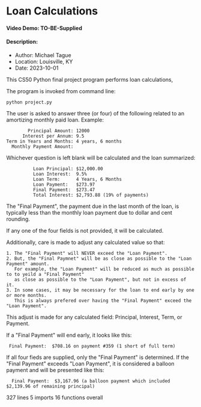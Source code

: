 # Loan Calculations
#### Video Demo: TO-BE-Supplied
#### Description:

* Author:   Michael Tague
* Location: Louisville, KY
* Date:     2023-10-01

This CS50 Python final project program performs loan calculations,

The program is invoked from command line:

    python project.py

The user is asked to answer three (or four) of the following related to an amortizing monthly paid loan.  Example:

            Principal Amount: 12000
          Interest per Annum: 9.5
    Term in Years and Months: 4 years, 6 months
      Monthly Payment Amount:

Whichever question is left blank will be calculated and the loan summarized:

              Loan Principal: $12,000.00
              Loan Interest:  9.5%
              Loan Term:      4 Years, 6 Months
              Loan Payment:   $273.97
              Final Payment:  $273.47
              Total Interest: $2,793.88 (19% of payments)

The "Final Payment", the payment due in the last month of the loan, is typically less than the monthly loan payment due to dollar and cent rounding.

If any one of the four fields is not provided, it will be calculated.

Additionally, care is made to adjust any calculated value so that:

    1. The "Final Payment" will NEVER exceed the "Loan Payment".
    2. But, the "Final Paymnet" will be as close as possible to the "Loan Payment" amount.
       For example, the "Loan Payment" will be reduced as much as possible to to yeild a "Final Payment"
       as close as possible to the "Loan Payment", but not in excess of it.
    3. In some cases, it may be necessary for the loan to end early by one or more months.
       This is always prefered over having the "Final Payment" exceed the "Loan Payment".

This adjust is made for any calculated field: Principal, Interest, Term, or Payment.

If a "Final Payment" will end early, it looks like this:

     Final Payment:  $708.16 on payment #359 (1 short of full term)

If all four fieds are supplied, only the "Final Payment" is determined.   If the "Final Payment" exceeds "Loan Payment", it is considered a balloon payment and will be presented like this:

      Final Payment:  $3,167.96 (a balloon payment which included $2,139.96 of remaining principal)






327 lines
5 imports
16 functions overall


